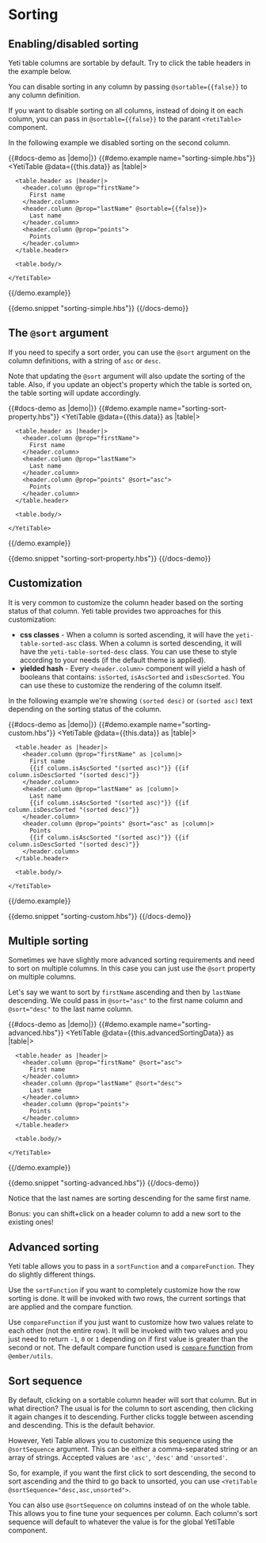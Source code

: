 # Sorting

## Enabling/disabled sorting

Yeti table columns are sortable by default. Try to click the table headers in the example below.

You can disable sorting in any column by passing `@sortable={{false}}` to any column definition.

If you want to disable sorting on all columns, instead of doing it on each column, you can pass in
`@sortable={{false}}` to the parant `<YetiTable>` component.

In the following example we disabled sorting on the second column.

{{#docs-demo as |demo|}}
  {{#demo.example name="sorting-simple.hbs"}}
    <YetiTable @data={{this.data}} as |table|>

      <table.header as |header|>
        <header.column @prop="firstName">
          First name
        </header.column>
        <header.column @prop="lastName" @sortable={{false}}>
          Last name
        </header.column>
        <header.column @prop="points">
          Points
        </header.column>
      </table.header>

      <table.body/>

    </YetiTable>
  {{/demo.example}}

  {{demo.snippet "sorting-simple.hbs"}}
{{/docs-demo}}

## The `@sort` argument

If you need to specify a sort order, you can use the `@sort` argument on the column definitions, with a string of `asc` or `desc`.

Note that updating the `@sort` argument will also update the sorting of the table. Also, if you update an object's property which the table is sorted on, the table sorting will update accordingly.

{{#docs-demo as |demo|}}
  {{#demo.example name="sorting-sort-property.hbs"}}
    <YetiTable @data={{this.data}} as |table|>

      <table.header as |header|>
        <header.column @prop="firstName">
          First name
        </header.column>
        <header.column @prop="lastName">
          Last name
        </header.column>
        <header.column @prop="points" @sort="asc">
          Points
        </header.column>
      </table.header>

      <table.body/>

    </YetiTable>
  {{/demo.example}}

  {{demo.snippet "sorting-sort-property.hbs"}}
{{/docs-demo}}

## Customization

It is very common to customize the column header based on the sorting status of that column.
Yeti table provides two approaches for this customization:

- **css classes** - When a column is sorted ascending, it will have the `yeti-table-sorted-asc` class. When a column is sorted descending, it will have the `yeti-table-sorted-desc` class. You can use these to style according to your needs (if the default theme is applied).
- **yielded hash** - Every `<header.column>` component will yield a hash of booleans that contains: `isSorted`, `isAscSorted` and `isDescSorted`. You can use these to customize the rendering of the column itself.

In the following example we're showing `(sorted desc)` or `(sorted asc)` text depending on the sorting status of the column.

{{#docs-demo as |demo|}}
  {{#demo.example name="sorting-custom.hbs"}}
    <YetiTable @data={{this.data}} as |table|>

      <table.header as |header|>
        <header.column @prop="firstName" as |column|>
          First name
          {{if column.isAscSorted "(sorted asc)"}} {{if column.isDescSorted "(sorted desc)"}}
        </header.column>
        <header.column @prop="lastName" as |column|>
          Last name
          {{if column.isAscSorted "(sorted asc)"}} {{if column.isDescSorted "(sorted desc)"}}
        </header.column>
        <header.column @prop="points" @sort="asc" as |column|>
          Points
          {{if column.isAscSorted "(sorted asc)"}} {{if column.isDescSorted "(sorted desc)"}}
        </header.column>
      </table.header>

      <table.body/>

    </YetiTable>
  {{/demo.example}}

  {{demo.snippet "sorting-custom.hbs"}}
{{/docs-demo}}

## Multiple sorting

Sometimes we have slightly more advanced sorting requirements and need to sort on multiple columns.
In this case you can just use the `@sort` property on multiple columns.

Let's say we want to sort by `firstName` ascending and then by `lastName` descending. We could pass in `@sort="asc"`
to the first name column and `@sort="desc"` to the last name column.

{{#docs-demo as |demo|}}
  {{#demo.example name="sorting-advanced.hbs"}}
    <YetiTable @data={{this.advancedSortingData}} as |table|>

      <table.header as |header|>
        <header.column @prop="firstName" @sort="asc">
          First name
        </header.column>
        <header.column @prop="lastName" @sort="desc">
          Last name
        </header.column>
        <header.column @prop="points">
          Points
        </header.column>
      </table.header>

      <table.body/>

    </YetiTable>
  {{/demo.example}}

  {{demo.snippet "sorting-advanced.hbs"}}
{{/docs-demo}}

Notice that the last names are sorting descending for the same first name.

<aside>Bonus: you can shift+click on a header column to add a new sort to the existing ones!</aside>

## Advanced sorting

Yeti table allows you to pass in a `sortFunction` and a `compareFunction`. They do slightly different things.

Use the `sortFunction` if you want to completely customize how the row sorting is done. It will be invoked with two rows,
the current sortings that are applied and the compare function.

Use `compareFunction` if you just want to customize how two values relate to each other (not the entire row). It will be invoked with two values
and you just need to return `-1`, `0` or `1` depending on if first value is greater than the second or not. The default compare function used is [`compare` function](https://emberjs.com/api/ember/3.7/functions/@ember%2Futils/compare) from `@ember/utils`.

## Sort sequence

By default, clicking on a sortable column header will sort that column. But in what direction? The usual is for the column to sort ascending, then clicking it again changes it to descending. Further clicks toggle between ascending and descending. This is the default behavior.

However, Yeti Table allows you to customize this sequence using the `@sortSequence` argument. This can be either a comma-separated
string or an array of strings. Accepted values are `'asc'`, `'desc'` and `'unsorted'`.

So, for example, if you want the first click to sort descending, the second to sort ascending and the third to go back to unsorted,
you can use `<YetiTable @sortSequence="desc,asc,unsorted">`.

You can also use `@sortSequence` on columns instead of on the whole table. This allows you to fine tune your sequences per column. Each column's
sort sequence will default to whatever the value is for the global YetiTable component.
